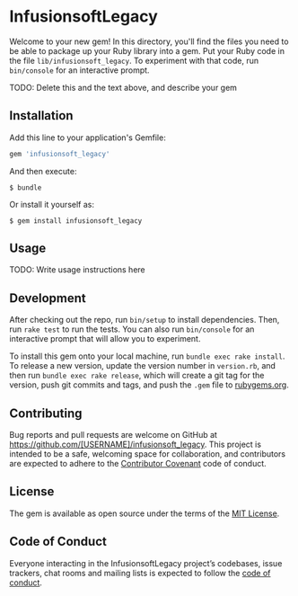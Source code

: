 # InfusionsoftLegacy

Welcome to your new gem! In this directory, you'll find the files you need to be able to package up your Ruby library into a gem. Put your Ruby code in the file `lib/infusionsoft_legacy`. To experiment with that code, run `bin/console` for an interactive prompt.

TODO: Delete this and the text above, and describe your gem

## Installation

Add this line to your application's Gemfile:

```ruby
gem 'infusionsoft_legacy'
```

And then execute:

    $ bundle

Or install it yourself as:

    $ gem install infusionsoft_legacy

## Usage

TODO: Write usage instructions here

## Development

After checking out the repo, run `bin/setup` to install dependencies. Then, run `rake test` to run the tests. You can also run `bin/console` for an interactive prompt that will allow you to experiment.

To install this gem onto your local machine, run `bundle exec rake install`. To release a new version, update the version number in `version.rb`, and then run `bundle exec rake release`, which will create a git tag for the version, push git commits and tags, and push the `.gem` file to [rubygems.org](https://rubygems.org).

## Contributing

Bug reports and pull requests are welcome on GitHub at https://github.com/[USERNAME]/infusionsoft_legacy. This project is intended to be a safe, welcoming space for collaboration, and contributors are expected to adhere to the [Contributor Covenant](http://contributor-covenant.org) code of conduct.

## License

The gem is available as open source under the terms of the [MIT License](http://opensource.org/licenses/MIT).

## Code of Conduct

Everyone interacting in the InfusionsoftLegacy project’s codebases, issue trackers, chat rooms and mailing lists is expected to follow the [code of conduct](https://github.com/[USERNAME]/infusionsoft_legacy/blob/master/CODE_OF_CONDUCT.md).

